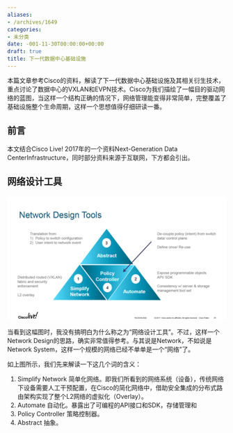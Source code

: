 ```yaml
---
aliases:
- /archives/1649
categories:
- 未分类
date: -001-11-30T00:00:00+00:00
draft: true
title: 下一代数据中心基础设施
---
```


本篇文章参考Cisco的资料，解读了下一代数据中心基础设施及其相关衍生技术，重点讨论了数据中心的VXLAN和EVPN技术。Cisco为我们描绘了一幅目的驱动网络的蓝图，当这样一个结构正确的情况下，网络管理能变得非常简单，完整覆盖了基础设施整个生命周期，这样一个思想值得仔细研读一番。



## 前言

本文结合Cisco Live! 2017年的一个资料Next-Generation Data CenterInfrastructure，同时部分资料来源于互联网，下方都会引出。

## 网络设计工具<figure class="wp-block-image size-large">

![图片](./image.png)
 </figure> 

当看到这幅图时，我没有搞明白为什么称之为“网络设计工具”。不过，这样一个Network Design的思路，确实非常值得参考。与其说是Network，不如说是Network System，这样一个规模的网络已经不单单是一个“网络”了。

如上图所示，我们先来解读一下这几个词的含义：

  1. Simplify Network 简单化网络。即我们所看到的网络系统（设备），传统网络下设备需要人工干预配置，在Cisco的简化网络中，借助安全集成的分布式路由架构实现了整个L2网络的虚拟化（Overlay）。
  2. Automate 自动化。暴露出了可编程的API接口和SDK，存储管理和
  3. Policy Controller 策略控制器。
  4. Abstract 抽象。